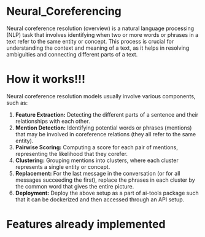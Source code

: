 # Neural_Coreferencing
Neural coreference resolution (overview) is a natural language processing (NLP) task that involves identifying when two or more words or phrases in a text refer to the same entity or concept. This process is crucial for understanding the context and meaning of a text, as it helps in resolving ambiguities and connecting different parts of a text.

# How it works!!!
Neural coreference resolution models usually involve various components, such as:
<ol>
  <li><b>Feature Extraction:</b> Detecting the different parts of a sentence and their relationships with each other.</li>
  <li><b>Mention Detection:</b> Identifying potential words or phrases (mentions) that may be involved in coreference relations (they all refer to the same entity).</li>
  <li><b>Pairwise Scoring:</b> Computing a score for each pair of mentions, representing the likelihood that they corefer.</li>
  <li><b>Clustering:</b> Grouping mentions into clusters, where each cluster represents a single entity or concept.</li>
  <li><b>Replacement:</b> For the last message in the conversation (or for all messages succeeding the first), replace the phrases in each cluster by the common word that gives the entire picture.</li>
  <li><b>Deployment:</b> Deploy the above setup as a part of ai-tools package such that it can be dockerized and then accessed through an API setup.</li>
</ol>

# Features already implemented
